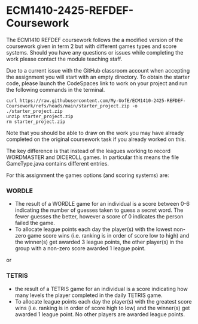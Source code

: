 # ECM1410-2425-REFDEF-Coursework

The ECM1410 REFDEF coursework follows the a modified version of the coursework given in term 2 but with different games types and score systems. Should you have any questions or issues while completing the work please contact the module teaching staff.

Due to a current issue with the GitHub classroom account when accepting the assignment you will start with an empty directory. To obtain the starter code, please launch the CodeSpaces link to work on your project and run the following commands in the terminal.

```
curl https://raw.githubusercontent.com/My-UofE/ECM1410-2425-REFDEF-Coursework/refs/heads/main/starter_project.zip -o ./starter_project.zip 
unzip starter_project.zip
rm starter_project.zip
```

Note that you should be able to draw on the work you may have already completed on the original coursework task if you already worked on this. 

The key difference is that instead of the leagues working to record WORDMASTER and DICEROLL games. In particular this means the file GameType.java contains different entries. 

For this assignment the games options (and scoring systems) are:

### WORDLE

 - The result of a WORDLE game for an individual is a score between 0-6 indicating the number of guesses taken to guess a secret word. The fewer guesses the better, however a score of 0 indicates the person failed the game.
 -  To allocate league points each day the player(s) with the lowest non-zero game score wins (i.e. ranking is in order of score low to high) and the winner(s) get awarded 3 league points, the other player(s) in the group with a non-zero score awarded 1 league point. 

or

### TETRIS

 - the result of a TETRIS game for an individual is a score indicating how many levels the player completed in the daily TETRIS game. 
 - To allocate league points each day the player(s) with the greatest score wins (i.e. ranking is in order of score high to low) and the winner(s) get awarded 1 league point. No other players are awarded league points. 
